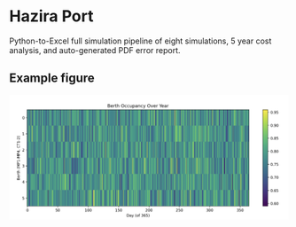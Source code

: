 # Hazira Port
Python-to-Excel full simulation pipeline of eight simulations, 5 year cost analysis, and auto-generated PDF error report.


## Example figure
![Berth Occupancy Heatmap](https://github.com/lmalmud/hazira-port/blob/dda7235f3e6e010c01197f3eb130429d25db57ba/Figures_Hazira/Berth_Occupancy_Heatmap.png)
